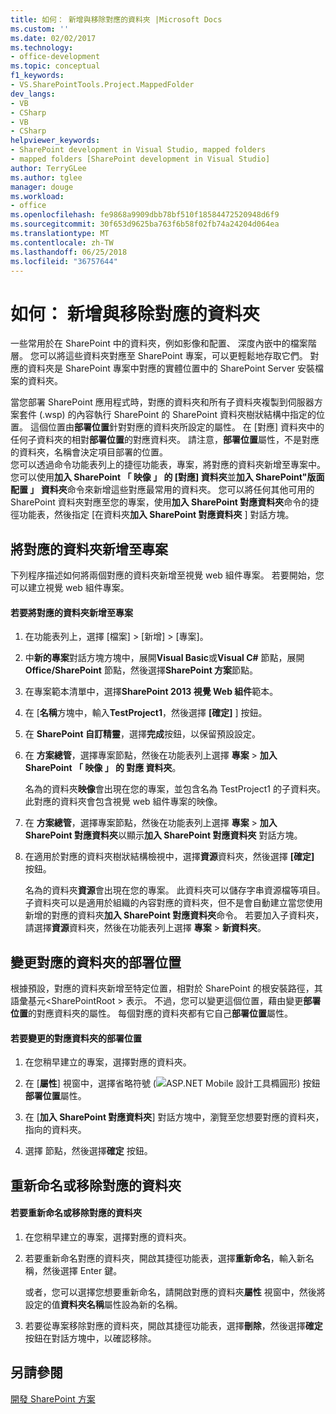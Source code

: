 ```yaml
---
title: 如何： 新增與移除對應的資料夾 |Microsoft Docs
ms.custom: ''
ms.date: 02/02/2017
ms.technology:
- office-development
ms.topic: conceptual
f1_keywords:
- VS.SharePointTools.Project.MappedFolder
dev_langs:
- VB
- CSharp
- VB
- CSharp
helpviewer_keywords:
- SharePoint development in Visual Studio, mapped folders
- mapped folders [SharePoint development in Visual Studio]
author: TerryGLee
ms.author: tglee
manager: douge
ms.workload:
- office
ms.openlocfilehash: fe9868a9909dbb78bf510f18584472520948d6f9
ms.sourcegitcommit: 30f653d9625ba763f6b58f02fb74a24204d064ea
ms.translationtype: MT
ms.contentlocale: zh-TW
ms.lasthandoff: 06/25/2018
ms.locfileid: "36757644"
---
```

# <a name="how-to-add-and-remove-mapped-folders"></a>如何： 新增與移除對應的資料夾
  一些常用於在 SharePoint 中的資料夾，例如影像和配置、 深度內嵌中的檔案階層。 您可以將這些資料夾對應至 SharePoint 專案，可以更輕鬆地存取它們。 對應的資料夾是 SharePoint 專案中對應的實體位置中的 SharePoint Server 安裝檔案的資料夾。  
  
 當您部署 SharePoint 應用程式時，對應的資料夾和所有子資料夾複製到伺服器方案套件 (.wsp) 的內容執行 SharePoint 的 SharePoint 資料夾樹狀結構中指定的位置。 這個位置由**部署位置**針對對應的資料夾所設定的屬性。 在 [對應] 資料夾中的任何子資料夾的相對**部署位置**的對應資料夾。 請注意，**部署位置**屬性，不是對應的資料夾，名稱會決定項目部署的位置。  
 您可以透過命令功能表列上的捷徑功能表，專案，將對應的資料夾新增至專案中。 您可以使用**加入 SharePoint 「 映像 」 的 [對應] 資料夾**並**加入 SharePoint"版面配置 」 資料夾**命令來新增這些對應最常用的資料夾。 您可以將任何其他可用的 SharePoint 資料夾對應至您的專案，使用**加入 SharePoint 對應資料夾**命令的捷徑功能表，然後指定 [在資料夾**加入 SharePoint 對應資料夾** ] 對話方塊。  
  
## <a name="add-mapped-folders-to-a-project"></a>將對應的資料夾新增至專案  
 下列程序描述如何將兩個對應的資料夾新增至視覺 web 組件專案。 若要開始，您可以建立視覺 web 組件專案。  
  
#### <a name="to-add-mapped-folders-to-a-project"></a>若要將對應的資料夾新增至專案  
  
1.  在功能表列上，選擇 [檔案] > [新增] > [專案]。  
  
2.  中**新的專案**對話方塊方塊中，展開**Visual Basic**或**Visual C#**  節點，展開**Office/SharePoint**  節點，然後選擇**SharePoint 方案**節點。  
  
3.  在專案範本清單中，選擇**SharePoint 2013 視覺 Web 組件**範本。  
  
4.  在 [**名稱**方塊中，輸入**TestProject1**，然後選擇 **[確定]** ] 按鈕。  
  
5.  在  **SharePoint 自訂精靈**，選擇**完成**按鈕，以保留預設設定。  
  
6.  在 **方案總管**，選擇專案節點，然後在功能表列上選擇 **專案** > **加入 SharePoint 「 映像 」 的 對應 資料夾**。  
  
     名為的資料夾**映像**會出現在您的專案，並包含名為 TestProject1 的子資料夾。 此對應的資料夾會包含視覺 web 組件專案的映像。  
  
7.  在 **方案總管**，選擇專案節點，然後在功能表列上選擇 **專案** > **加入 SharePoint 對應資料夾**以顯示**加入 SharePoint 對應資料夾** 對話方塊。  
  
8.  在適用於對應的資料夾樹狀結構檢視中，選擇**資源**資料夾，然後選擇 **[確定]** 按鈕。  
  
     名為的資料夾**資源**會出現在您的專案。 此資料夾可以儲存字串資源檔等項目。 子資料夾可以是適用於組織的內容對應的資料夾，但不是會自動建立當您使用新增的對應的資料夾**加入 SharePoint 對應資料夾**命令。 若要加入子資料夾，請選擇**資源**資料夾，然後在功能表列上選擇 **專案** > **新資料夾**。  
  
## <a name="change-the-deployment-location-of-a-mapped-folder"></a>變更對應的資料夾的部署位置  
 根據預設，對應的資料夾新增至特定位置，相對於 SharePoint 的根安裝路徑，其語彙基元\<SharePointRoot > 表示。 不過，您可以變更這個位置，藉由變更**部署位置**的對應資料夾的屬性。 每個對應的資料夾都有它自己**部署位置**屬性。  
  
#### <a name="to-change-the-deployment-location-of-a-mapped-folder"></a>若要變更的對應資料夾的部署位置  
  
1.  在您稍早建立的專案，選擇對應的資料夾。  
  
2.  在 [**屬性**] 視窗中，選擇省略符號 (![ASP.NET Mobile 設計工具橢圓形](../sharepoint/media/mwellipsis.gif "ASP.NET Mobile 設計工具橢圓形")) 按鈕**部署位置**屬性。  
  
3.  在 [**加入 SharePoint 對應資料夾**] 對話方塊中，瀏覽至您想要對應的資料夾，指向的資料夾。  
  
4.  選擇  節點，然後選擇**確定** 按鈕。  
  
## <a name="rename-or-remove-mapped-folders"></a>重新命名或移除對應的資料夾  
  
#### <a name="to-rename-or-remove-a-mapped-folder"></a>若要重新命名或移除對應的資料夾  
  
1.  在您稍早建立的專案，選擇對應的資料夾。  
  
2.  若要重新命名對應的資料夾，開啟其捷徑功能表，選擇**重新命名**，輸入新名稱，然後選擇 Enter 鍵。  
  
     或者，您可以選擇您想要重新命名，請開啟對應的資料夾**屬性** 視窗中，然後將設定的值**資料夾名稱**屬性設為新的名稱。  
  
3.  若要從專案移除對應的資料夾，開啟其捷徑功能表，選擇**刪除**，然後選擇**確定**按鈕在對話方塊中，以確認移除。  
  
## <a name="see-also"></a>另請參閱
 [開發 SharePoint 方案](../sharepoint/developing-sharepoint-solutions.md)  
  
